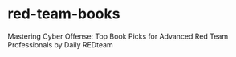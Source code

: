 # red-team-books
Mastering Cyber Offense: Top Book Picks for Advanced Red Team Professionals by Daily REDteam
